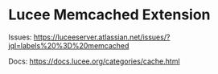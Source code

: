 # Lucee Memcached Extension

Issues: https://luceeserver.atlassian.net/issues/?jql=labels%20%3D%20memcached

Docs: https://docs.lucee.org/categories/cache.html
